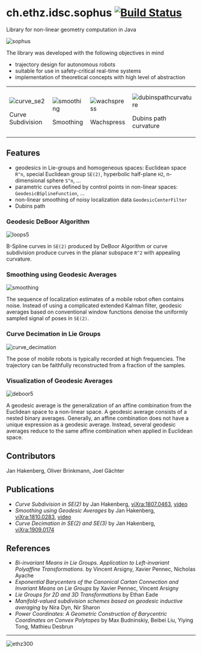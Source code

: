 # ch.ethz.idsc.sophus <a href="https://travis-ci.org/idsc-frazzoli/owl"><img src="https://travis-ci.org/idsc-frazzoli/owl.svg?branch=master" alt="Build Status"></a>

Library for non-linear geometry computation in Java

![sophus](https://user-images.githubusercontent.com/4012178/64911180-9f1d5080-d71e-11e9-9490-ae484d0399f3.png)

The library was developed with the following objectives in mind
* trajectory design for autonomous robots
* suitable for use in safety-critical real-time systems
* implementation of theoretical concepts with high level of abstraction

<table>
<tr>
<td>

![curve_se2](https://user-images.githubusercontent.com/4012178/47631757-8f693d80-db47-11e8-9c00-7796b07c48fc.png)

Curve Subdivision

<td>

![smoothing](https://user-images.githubusercontent.com/4012178/47631759-91cb9780-db47-11e8-9dc7-a2631a144ecc.png)

Smoothing

<td>

![wachspress](https://user-images.githubusercontent.com/4012178/62423041-7c7a2f80-b6bc-11e9-874e-414ae13be3ab.png)

Wachspress

<td>

![dubinspathcurvature](https://user-images.githubusercontent.com/4012178/50681318-5d72cc80-100b-11e9-943e-e168d0463eca.png)

Dubins path curvature

</tr>
</table>

## Features

* geodesics in Lie-groups and homogeneous spaces: Euclidean space `R^n`, special Euclidean group `SE(2)`, hyperbolic half-plane `H2`, n-dimensional sphere `S^n`, ...
* parametric curves defined by control points in non-linear spaces: `GeodesicBSplineFunction`, ...
* non-linear smoothing of noisy localization data `GeodesicCenterFilter`
* Dubins path

### Geodesic DeBoor Algorithm

![loops5](https://user-images.githubusercontent.com/4012178/51076078-3c0d8280-1694-11e9-9857-2166598c09b2.png)

B-Spline curves in `SE(2)` produced by DeBoor Algorithm or curve subdivision produce curves in the planar subspace `R^2` with appealing curvature.

### Smoothing using Geodesic Averages

![smoothing](https://user-images.githubusercontent.com/4012178/51090026-283a4d00-1776-11e9-81d3-aae3e34402f1.png)

The sequence of localization estimates of a mobile robot often contains noise.
Instead of using a complicated extended Kalman filter, geodesic averages based on conventional window functions denoise the uniformly sampled signal of poses in `SE(2)`.

### Curve Decimation in Lie Groups

![curve_decimation](https://user-images.githubusercontent.com/4012178/64847671-cf29fe00-d60f-11e9-8993-9f5549388ceb.png)

The pose of mobile robots is typically recorded at high frequencies.
The trajectory can be faithfully reconstructed from a fraction of the samples. 

### Visualization of Geodesic Averages

![deboor5](https://user-images.githubusercontent.com/4012178/51075948-ade4cc80-1692-11e9-9c9a-1e75084df796.png)

A geodesic average is the generalization of an affine combination from the Euclidean space to a non-linear space.
A geodesic average consists of a nested binary averages.
Generally, an affine combination does not have a unique expression as a geodesic average.
Instead, several geodesic averages reduce to the same affine combination when applied in Euclidean space. 

## Contributors

Jan Hakenberg, Oliver Brinkmann, Joel Gächter

## Publications

* *Curve Subdivision in SE(2)*
by Jan Hakenberg,
[viXra:1807.0463](http://vixra.org/abs/1807.0463),
[video](https://www.youtube.com/watch?v=2vDciaUgL4E)
* *Smoothing using Geodesic Averages*
by Jan Hakenberg,
[viXra:1810.0283](http://vixra.org/abs/1810.0283),
[video](https://www.youtube.com/watch?v=dmFO72Pigb4)
* *Curve Decimation in SE(2) and SE(3)*
by Jan Hakenberg,
[viXra:1909.0174](http://vixra.org/abs/1909.0174)

## References

* *Bi-invariant Means in Lie Groups. Application to Left-invariant Polyaffine Transformations.* by Vincent Arsigny, Xavier Pennec, Nicholas Ayache
* *Exponential Barycenters of the Canonical Cartan Connection and Invariant Means on Lie Groups* by Xavier Pennec, Vincent Arsigny
* *Lie Groups for 2D and 3D Transformations* by Ethan Eade
* *Manifold-valued subdivision schemes based on geodesic inductive averaging* by Nira Dyn, Nir Sharon
* *Power Coordinates: A Geometric Construction of Barycentric Coordinates on Convex Polytopes* by Max Budninskiy, Beibei Liu, Yiying Tong, Mathieu Desbrun

---

![ethz300](https://user-images.githubusercontent.com/4012178/45925071-bf9d3b00-bf0e-11e8-9d92-e30650fd6bf6.png)
